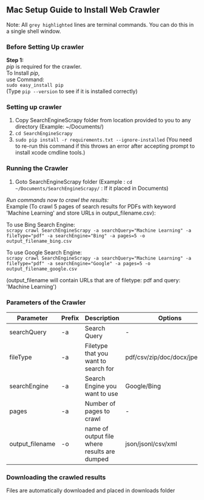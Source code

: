 ## Mac Setup Guide  to Install Web Crawler
  
Note: All `grey highlighted` lines are terminal commands. You can do this in a single shell window.

### Before Setting Up crawler  

**Step 1:**  
_pip_ is required for the crawler.  
To Install _pip_,  
use Command:  
`sudo easy_install pip`  
(Type `pip --version` to see if it is installed correctly)  
  
  
### Setting up crawler  
1. Copy SearchEngineScrapy folder from location provided to you to any directory (Example: ~/Documents/)  
2. `cd SearchEngineScrapy`    
5. `sudo pip install -r requirements.txt --ignore-installed`  (You need to re-run this command if this throws an error after accepting prompt to install xcode cmdline tools.)
  
  
### Running the Crawler  
1. Goto SearchEngineScrapy folder  (Example : `cd ~/Documents/SearchEngineScrapy/` : If it placed in Documents)     
  
_Run commands now to crawl the results:_  
Example (To crawl 5 pages of search results for PDFs with keyword 'Machine Learning' and store URLs in output_filename.csv):  
   
To use Bing Search Engine:  
`scrapy crawl SearchEngineScrapy -a searchQuery="Machine Learning" -a fileType="pdf" -a searchEngine="Bing" -a pages=5 -o output_filename_bing.csv`   

To use Google Search Engine:  
`scrapy crawl SearchEngineScrapy -a searchQuery="Machine Learning" -a fileType="pdf" -a searchEngine="Google" -a pages=5 -o output_filename_google.csv`   

(output_filename will contain URLs that are of filetype: pdf and query: 'Machine Learning')
  
### Parameters of the Crawler  
| Parameter       | Prefix | Description                                  | Options                       | Required | Default |
|-----------------|--------|----------------------------------------------|-------------------------------|----------|---------|
| searchQuery     | -a     | Search Query                                 | -                             | Y        | -       |
| fileType        | -a     | Filetype that you want to search for         | pdf/csv/zip/doc/docx/jpeg/png | Y        | -       |
| searchEngine    | -a     | Search Engine you want to use                | Google/Bing                   | N        | Bing    |
| pages           | -a     | Number of pages to crawl                     | -                             | N        | 3       |
| output_filename | -o     | name of output file where results are dumped | json/jsonl/csv/xml            | N        | -       |
  
  
### Downloading the crawled results   
Files are automatically downloaded and placed in downloads folder